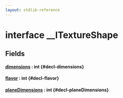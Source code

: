 ```yaml
---
layout: stdlib-reference
---
```


# interface \_\_ITextureShape

## Fields

#### [dimensions](/stdlib-reference/interfaces/0_itextureshape-023a/dimensions) : int {#decl-dimensions}
#### [flavor](/stdlib-reference/interfaces/0_itextureshape-023a/flavor) : int {#decl-flavor}
#### [planeDimensions](/stdlib-reference/interfaces/0_itextureshape-023a/planedimensions-5) : int {#decl-planeDimensions}

